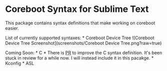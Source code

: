 # Coreboot Syntax for Sublime Text

This package contains syntax definitions that make working on coreboot
easier.

List of currently supported syntaxes:
	* Coreboot Device Tree
	  ![Coreboot Device Tree Screenshot](screenshots/Coreboot Device Tree.png?raw=true)

Coming Soon:
	* C
		* There is [PR](https://github.com/sublimehq/Packages/pull/1831) to
		  improve the C syntax definition. It's been stuck in review
		  for a while now. I will instead include it in this pacakge.
	* Kconfig
	* ASL
